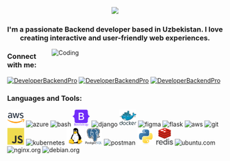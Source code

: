 <div align="center"> <img src="https://github.com/DeveloperBackendPro/Django-Quiz/assets/77174755/772ba1a6-e47c-48fb-ab0a-15c4d1a577ee"> </div>
<h3 align="center">I'm a passionate Backend developer based in Uzbekistan. I love creating interactive and user-friendly web experiences.</h3>
<img align="right" alt="Coding" width="400" src="https://github.com/DeveloperBackendPro/Django-Quiz/assets/77174755/117994b5-0a5b-4aa6-9d26-24610306ab1b">





<h3 align="left">Connect with me:</h3>
<p align="left">
<a href="mailto:dilshodikromov1995@gmail.com" target="blank"><img align="center" src="https://github.com/DeveloperBackendPro/Django-Quiz/assets/77174755/aa58b7be-63de-435d-8202-17f12fbcbc7e" alt="DeveloperBackendPro" height="28" width="30" /></a>
<a href="https://t.me/DeveloperBackendPro"><img align="center" src="https://github.com/DeveloperBackendPro/Django-Quiz/assets/77174755/a4c9210a-ebf4-455b-b97e-a91fda550e4e" alt="DeveloperBackendPro" height="28" width="30" /></a>
<a href="tel:+998933861995" target="blank"><img align="center" src="https://github.com/DeveloperBackendPro/Django-Quiz/assets/77174755/9f1a2d69-42c9-400f-9887-17398875553d" alt="DeveloperBackendPro" height="28" width="30" /></a>
</p>







<h3 align="left">Languages and Tools:</h3>
<p align="left"> 
   <img src="https://raw.githubusercontent.com/devicons/devicon/master/icons/amazonwebservices/amazonwebservices-original-wordmark.svg" alt="aws" width="40" height="40"/> 
   <img src="https://www.vectorlogo.zone/logos/microsoft_azure/microsoft_azure-icon.svg" alt="azure" width="40" height="40"/>
   <img src="https://www.vectorlogo.zone/logos/gnu_bash/gnu_bash-icon.svg" alt="bash" width="40" height="40"/> 
   <img src="https://raw.githubusercontent.com/devicons/devicon/master/icons/bootstrap/bootstrap-plain-wordmark.svg" alt="bootstrap" width="40" height="40"/> 
   <img src="https://cdn.worldvectorlogo.com/logos/django.svg" alt="django" width="40" height="40"/> 
   <img src="https://raw.githubusercontent.com/devicons/devicon/master/icons/docker/docker-original-wordmark.svg" alt="docker" width="40" height="40"/> 
   <img src="https://www.vectorlogo.zone/logos/figma/figma-icon.svg" alt="figma" width="40" height="40"/> 
   <img src="https://www.vectorlogo.zone/logos/pocoo_flask/pocoo_flask-icon.svg" alt="flask" width="40" height="40"/> 
   <img src="https://github.com/DeveloperBackendPro/Django-Quiz/assets/77174755/6907d858-c3d3-4bcb-b949-1db4d3958743" alt="aws" width="40" height="40"/> 
   <img src="https://www.vectorlogo.zone/logos/git-scm/git-scm-icon.svg" alt="git" width="40" height="40"/> 
   <img src="https://raw.githubusercontent.com/devicons/devicon/master/icons/javascript/javascript-original.svg" alt="javascript" width="40" height="40"/> 
   <img src="https://www.vectorlogo.zone/logos/kubernetes/kubernetes-icon.svg" alt="kubernetes" width="40" height="40"/> 
   <img src="https://raw.githubusercontent.com/devicons/devicon/master/icons/linux/linux-original.svg" alt="linux" width="40" height="40"/> 
   <img src="https://raw.githubusercontent.com/devicons/devicon/master/icons/postgresql/postgresql-original-wordmark.svg" alt="postgresql" width="40" height="40"/>
   <img src="https://www.vectorlogo.zone/logos/getpostman/getpostman-icon.svg" alt="postman" width="40" height="40"/> 
   <img src="https://raw.githubusercontent.com/devicons/devicon/master/icons/python/python-original.svg" alt="python" width="40" height="40"/> 
   <img src="https://raw.githubusercontent.com/devicons/devicon/master/icons/redis/redis-original-wordmark.svg" alt="redis" width="40" height="40"/> 
   <img src="https://github.com/DeveloperBackendPro/Django-Quiz/assets/77174755/adc7597c-7be6-4d45-a343-c2088157e561" alt="ubuntu.com" width="40" height="40"/>
   <img src="https://github.com/DeveloperBackendPro/MyPersonalBot/assets/77174755/37cc8449-7678-4174-a97c-3f51d0f7a0a2" alt="nginx.org" width="40" height="40"/>
   <img src="https://github.com/DeveloperBackendPro/MyPersonalBot/assets/77174755/2e26a11c-aa36-4354-98d8-421949d19ae6" alt="debian.org" width="40" height="40"/> 
</p>

